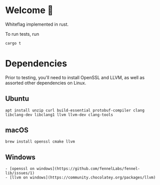 # Welcome 👋

Whiteflag implemented in rust.

To run tests, run

```bash
cargo t
```

# Dependencies

Prior to testing, you'll need to install OpenSSL and LLVM, as well as assorted other dependencies on Linux.

## Ubuntu

```
apt install unzip curl build-essential protobuf-compiler clang libclang-dev libclang1 llvm llvm-dev clang-tools
```

## macOS

```
brew install openssl cmake llvm
```

## Windows

```
- [openssl on windows](https://github.com/fennelLabs/fennel-lib/issues/1)
- [llvm on windows](https://community.chocolatey.org/packages/llvm)
```
